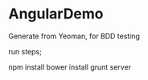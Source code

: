 AngularDemo
===========

Generate from Yeoman, for BDD testing


run steps;

npm install
bower install
grunt server
